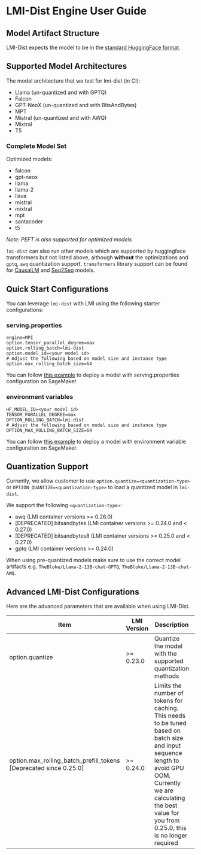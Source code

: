 # LMI-Dist Engine User Guide

## Model Artifact Structure

LMI-Dist expects the model to be in the [standard HuggingFace format](../deployment_guide/model-artifacts.md).

## Supported Model Architectures

The model architecture that we test for lmi-dist (in CI):

- Llama (un-quantized and with GPTQ)
- Falcon
- GPT-NeoX (un-quantized and with BitsAndBytes)
- MPT
- Mistral (un-quantized and with AWQ)
- Mixtral
- T5

### Complete Model Set

Optimized models:

* falcon
* gpt-neox
* llama
* llama-2
* llava
* mistral
* mixtral
* mpt
* santacoder
* t5

*Note: PEFT is also supported for optimized models*

`lmi-dist` can also run other models which are supported by huggingface transformers but not listed above, although **without** the optimizations and `gptq`, `awq` quantization support. 
`transformers` library support can be found for [CausalLM](https://github.com/huggingface/transformers/blob/v4.34.0/src/transformers/models/auto/modeling_auto.py#L381) and [Seq2Seq](https://github.com/huggingface/transformers/blob/v4.34.0/src/transformers/models/auto/modeling_auto.py#L652) models.

## Quick Start Configurations

You can leverage `lmi-dist` with LMI using the following starter configurations:

### serving.properties

```
engine=MPI
option.tensor_parallel_degree=max
option.rolling_batch=lmi-dist
option.model_id=<your model id>
# Adjust the following based on model size and instance type
option.max_rolling_batch_size=64
```

You can follow [this example](../deployment_guide/deploying-your-endpoint.md#configuration---servingproperties) to deploy a model with serving.properties configuration on SageMaker.

### environment variables

```
HF_MODEL_ID=<your model id>
TENSOR_PARALLEL_DEGREE=max
OPTION_ROLLING_BATCH=lmi-dist
# Adjust the following based on model size and instance type
OPTION_MAX_ROLLING_BATCH_SIZE=64
```

You can follow [this example](../deployment_guide/deploying-your-endpoint.md#configuration---environment-variables) to deploy a model with environment variable configuration on SageMaker.

## Quantization Support

Currently, we allow customer to use `option.quantize=<quantization-type>` or `OPTION_QUANTIZE=<quantization-type>` to load a quantized model in `lmi-dist`.

We support the following `<quantization-type>`:

* awq (LMI container versions >= 0.26.0)
* [DEPRECATED] bitsandbytes (LMI container versions >= 0.24.0 and < 0.27.0)
* [DEPRECATED] bitsandbytes8 (LMI container versions >= 0.25.0 and < 0.27.0)
* gptq (LMI container versions >= 0.24.0)

When using pre-quantized models make sure to use the correct model artifacts e.g. `TheBloke/Llama-2-13B-chat-GPTQ`, `TheBloke/Llama-2-13B-chat-AWQ`.

## Advanced LMI-Dist Configurations

Here are the advanced parameters that are available when using LMI-Dist.


| Item                                                              | LMI Version | Description                                                                                                                                                                                                                 | Example value   |
|-------------------------------------------------------------------|-------------|-----------------------------------------------------------------------------------------------------------------------------------------------------------------------------------------------------------------------------|-----------------|
| option.quantize                                                   | \>= 0.23.0  | Quantize the model with the supported quantization methods                                                                                                                                                                  | Default: `None` |
| option.max_rolling_batch_prefill_tokens [Deprecated since 0.25.0] | \>= 0.24.0  | Limits the number of tokens for caching. This needs to be tuned based on batch size and input sequence length to avoid GPU OOM. Currently we are calculating the best value for you from 0.25.0, this is no longer required | Default: 4096   |

